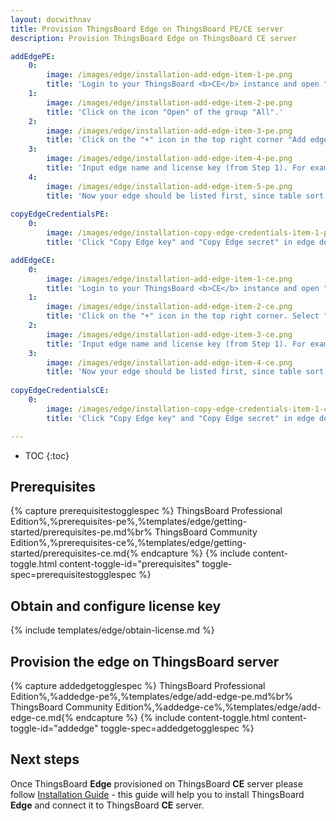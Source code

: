 ```yaml
---
layout: docwithnav
title: Provision ThingsBoard Edge on ThingsBoard PE/CE server
description: Provision ThingsBoard Edge on ThingsBoard CE server

addEdgePE:
    0:
        image: /images/edge/installation-add-edge-item-1-pe.png
        title: 'Login to your ThingsBoard <b>CE</b> instance and open "Edge groups" page.'
    1:
        image: /images/edge/installation-add-edge-item-2-pe.png
        title: 'Click on the icon "Open" of the group "All".'
    2:
        image: /images/edge/installation-add-edge-item-3-pe.png  
        title: 'Click on the "+" icon in the top right corner "Add edge".'
    3:
        image: /images/edge/installation-add-edge-item-4-pe.png
        title: 'Input edge name and license key (from Step 1). For example, "My New Edge" and "Bsn3L4B089aXXZEiwf2glidK" (beta key). Additionally, please update cloud endpoint if required - this URL should be accessible by the edge. If edge is running in a docker container "localhost" is always <b>wrong</b>. It must be IP address of the machine where ThingsBoard <b>CE</b> is running and accessible by the edge container. If you are using ThingsBoard <b>Live Demo</b> server to evaluate edge please leave it as <b>https://demo.thingsboard.io</b>. Click "Add" to add the edge.'
    4:
        image: /images/edge/installation-add-edge-item-5-pe.png
        title: 'Now your edge should be listed first, since table sort edges using created time by default.'
    
copyEdgeCredentialsPE:
    0:
        image: /images/edge/installation-copy-edge-credentials-item-1-pe.png
        title: 'Click "Copy Edge key" and "Copy Edge secret" in edge details to copy your edge credentials to the clipboard and store them to some place, these values will be used in further steps.'

addEdgeCE:
    0:
        image: /images/edge/installation-add-edge-item-1-ce.png
        title: 'Login to your ThingsBoard <b>CE</b> instance and open "Edge Instances" page.'
    1:
        image: /images/edge/installation-add-edge-item-2-ce.png  
        title: 'Click on the "+" icon in the top right corner. Select "Add new edge".'
    2:
        image: /images/edge/installation-add-edge-item-3-ce.png
        title: 'Input edge name and license key (from Step 1). For example, "My New Edge" and "Bsn3L4B089aXXZEiwf2glidK" (beta key). Additionally, please update cloud endpoint if required - this URL should be accessible by the edge. If edge is running in a docker container "localhost" is always <b>wrong</b>. It must be IP address of the machine where ThingsBoard <b>CE</b> is running and accessible by the edge container. If you are using ThingsBoard <b>Live Demo</b> server to evaluate edge please leave it as <b>https://demo.thingsboard.io</b>. Click "Add" to add the edge.'
    3:
        image: /images/edge/installation-add-edge-item-4-ce.png
        title: 'Now your edge should be listed first, since table sort edges using created time by default.'
    
copyEdgeCredentialsCE:
    0:
        image: /images/edge/installation-copy-edge-credentials-item-1-ce.png
        title: 'Click "Copy Edge key" and "Copy Edge secret" in edge details to copy your edge credentials to the clipboard and store them to some place, these values will be used in further steps.'

---
```


* TOC
{:toc}

## Prerequisites
  
{% capture prerequisitestogglespec %}
ThingsBoard Professional Edition%,%prerequisites-pe%,%templates/edge/getting-started/prerequisites-pe.md%br%
ThingsBoard Community Edition%,%prerequisites-ce%,%templates/edge/getting-started/prerequisites-ce.md{% endcapture %}
{% include content-toggle.html content-toggle-id="prerequisites" toggle-spec=prerequisitestogglespec %}

## Obtain and configure license key

{% include templates/edge/obtain-license.md %}

## Provision the edge on ThingsBoard server

{% capture addedgetogglespec %}
ThingsBoard Professional Edition%,%addedge-pe%,%templates/edge/add-edge-pe.md%br%
ThingsBoard Community Edition%,%addedge-ce%,%templates/edge/add-edge-ce.md{% endcapture %}
{% include content-toggle.html content-toggle-id="addedge" toggle-spec=addedgetogglespec %}

## Next steps

Once ThingsBoard **Edge** provisioned on ThingsBoard **CE** server please follow [Installation Guide](/docs/edge/install/installation-options/) - this guide will help you to install ThingsBoard **Edge** and connect it to ThingsBoard **CE** server.

